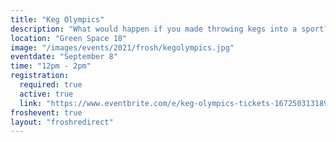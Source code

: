 ```yaml
---
title: "Keg Olympics"
description: "What would happen if you made throwing kegs into a sport? Come join us for Keg Olympics where you can represent your major and compete. Participate in many activites such as keg toss, kegg stands, keg balancing etc."
location: "Green Space 18"
image: "/images/events/2021/frosh/kegolympics.jpg"
eventdate: "September 8"
time: "12pm - 2pm"
registration:
  required: true
  active: true
  link: "https://www.eventbrite.com/e/keg-olympics-tickets-167250313189"
froshevent: true
layout: "froshredirect"
---
```


